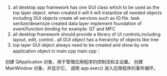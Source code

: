 1. all desktop app framework has one GUI class which to be used as the top layer object. 
   when created.it will
   it will instantize all needed objects including GUI objects
   create all services such as IO.file. task. serilize/deserisze
   created data layer
   implement foundation of event/function binding
    for example:   QT and MFC
2. all desktop framework should provide a library of UI controls,including layout, edit, control..
   all GUI object has a hierarchy of objects like tree
3. top layer GUI object always need to be created and show by one application object in main.cpp
   main.cpp：

创建 QApplication 对象，用于管理应用程序的控制流和主设置。
创建 MainWindow 对象，并显示它。
调用 app.exec() 进入应用程序的事件循环。
   
   
